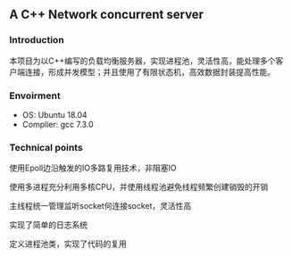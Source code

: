 ## A C++ Network concurrent server

### Introduction

本项目为以C++编写的负载均衡服务器，实现进程池，灵活性高，能处理多个客户端连接，形成并发模型；并且使用了有限状态机，高效数据封装提高性能。

### Envoirment

* OS: Ubuntu 18.04
* Complier: gcc  7.3.0


### Technical points

使用Epoll边沿触发的IO多路复用技术，非阻塞IO

使用多进程充分利用多核CPU，并使用线程池避免线程频繁创建销毁的开销

主线程统一管理监听socket何连接socket，灵活性高

实现了简单的日志系统

定义进程池类，实现了代码的复用
